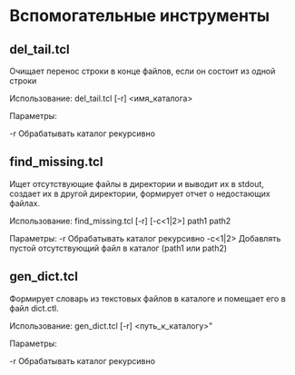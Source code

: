 # Вспомогательные инструменты

## del_tail.tcl	

Очищает перенос строки в конце файлов, если он состоит из одной строки

Использование: del_tail.tcl [-r] <имя_каталога>

Параметры:

-r Обрабатывать каталог рекурсивно

## find_missing.tcl	

Ищет отсутствующие файлы в директории и выводит их в stdout, создает их в другой директории, формирует отчет о недостающих файлах.

Использование: find_missing.tcl [-r] [-c<1|2>] path1 path2

Параметры:
-r Обрабатывать каталог рекурсивно
-c<1|2> Добавлять пустой отсутствующий файл в каталог (path1 или path2)


## gen_dict.tcl

Формирует словарь из текстовых файлов в каталоге и помещает его в файл dict.ctl.

Использование: gen_dict.tcl [-r] <путь_к_каталогу>"

Параметры:

-r Обрабатывать каталог рекурсивно
